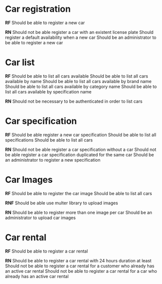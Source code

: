 # Car registration

**RF** 
Should be able to register a new car

**RN** 
Should not be able register a car with an existent license plate 
Should register a default availability when a new car 
Should be an administrator to be able to register a new car 

# Car list

**RF** 
Should be able to list all cars available
Should be able to list all cars available by name
Should be able to list all cars available by brand name
Should be able to list all cars available by category name
Should be able to list all cars available by specification name

**RN** 
Should not be necessary to be authenticated in order to list cars

# Car specification

**RF**
Should be able register a new car specification
Should be able to list all specifications
Should be able to list all cars

**RN** 
Should not be able register a car specification without a car 
Should not be able register a car specification duplicated for the same car
Should be an administrator to register a new specification

# Car Images

**RF**
Should be able to register the car image 
Should be able to list all cars

**RNF**
Should be able use multer library to upload images

**RN**
Should be able to register more than one image per car
Should be an administrator to upload car images  

# Car rental

**RF**
Should be able to register a car rental


**RN**
Should be able to register a car rental with 24 hours duration at least
Should not be able to register a car rental for a customer who already has an active car rental
Should not be able to register a car rental for a car who already has an active car rental
